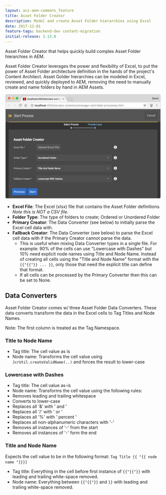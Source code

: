 ```yaml
---
layout: acs-aem-commons_feature
title: Asset Folder Creator
description: Model and create Asset Folder hierarchies using Excel
date: 2017-12-01
feature-tags: backend-dev content-migration
initial-release: 3.13.0
---
```


Asset Folder Creator that helps quickly build complex Asset Folder hierarchies in AEM. 

Asset Folder Creator leverages the power and flexibility of Excel, to put the power of Asset Folder architecture definition in the hands of the project's Content Architect. Asset Golder hierarchies can be modeled in Excel, reviewed, and quickly deployed to AEM, removing the need to manually create and name folders by hand in AEM Assets.

![Asset Folder Creator](./images/asset-folder-creator.png)

* **Excel File**: The Excel (xlsx) file that contains the Asset Folder definitions. *Note this is NOT a CSV file.*
* **Folder Type**: The type of folders to create; Ordered or Unordered Folder
* **Primary Creator**: The Data Converter (see below) to initially parse the Excel cell data with. 
* **Fallback Creator**: The Data Converter (see below) to parse the Excel cell data with if the Primary Creator cannot parse the data. 
	* This is useful when mixing Data Converter types in a single file. For example: 90% of the cells can use "Lowercase with Dashes" but 10% need explicit node names using Title and Node Name. Instead of creating all cells using the "Title and Node Name" format with the `{{"{{"}} ... }}`, only those that need the explicit title can define that format.
	* If all cells can be processed by the Primary Converter then this can be set to None.

## Data Converters

Asset Folder Creator comes w/ three Asset Folder Data Converters. These data converts transform the data in the Excel cells to Tag Titles and Node Names.

Note: The first column is treated as the Tag Namespace.

### Title to Node Name

* Tag title: The cell value as is
* Node name: Transforms the cell value using `JcrUtil.createValidName(..)` and forces the result to lower-case

### Lowercase with Dashes

* Tag title: The cell value as-is
* Node name: Transforms the cell value using the following rules:
 * Removes leading and trailing whitespace
 * Converts to lower-case
 * Replaces all '&' with ' and '
 * Replaces all '/' with ' or '
 * Replaces all '%' with ' percent '
 * Replaces all non-alphanumeric characters with '-'
 * Removes all instances of '-' from the start
 * Removes all instances of '-' form the end

### Title and Node Name

Expects the cell value to be in the following format: `Tag Title {{ "{{ node name "}}}}`

* Tag title: Everything in the cell before first instance of `{{"{{"}}` with leading and trailing white-space removed.
* Node name: Everything between `{{"{{"}}` and `}}` with leading and trailing white-space removed.



